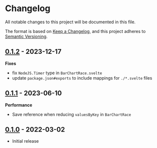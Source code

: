 # Changelog

All notable changes to this project will be documented in this file.

The format is based on [Keep a Changelog](https://keepachangelog.com/en/1.0.0/),
and this project adheres to [Semantic Versioning](https://semver.org/spec/v2.0.0.html).

## [0.1.2](https://github.com/metonym/svelte-bar-chart-race/releases/tag/v0.1.2) - 2023-12-17

**Fixes**

- fix `NodeJS.Timer` type in `BarChartRace.svelte`
- update `package.json#exports` to include mappings for `./*.svelte` files

## [0.1.1](https://github.com/metonym/svelte-bar-chart-race/releases/tag/v0.1.1) - 2023-06-10

**Performance**

- Save reference when reducing `valuesByKey` in `BarChartRace`

## [0.1.0](https://github.com/metonym/svelte-bar-chart-race/releases/tag/v0.1.0) - 2022-03-02

- Initial release
